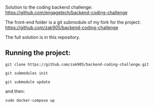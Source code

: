 Solution to the coding backend challenge: https://github.com/engagetech/backend-coding-challenge

The front-end folder is a git submodule of my fork for the project: https://github.com/zak905/backend-coding-challenge

The full solution is in this repository. 

## Running the project: 

`git clone https://github.com/zak905/backend-coding-challenge.git`

`git submodules init`

`git submodule update`

and then: 

`sudo docker-compose up`